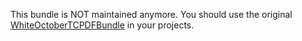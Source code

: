 This bundle is NOT maintained anymore. You should use the original [WhiteOctoberTCPDFBundle](https://github.com/whiteoctober/WhiteOctoberTCPDFBundle) in your projects.

